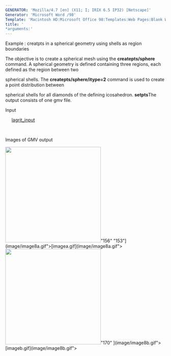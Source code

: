```yaml
---
GENERATOR: 'Mozilla/4.7 [en] (X11; I; IRIX 6.5 IP32) [Netscape]'
Generator: 'Microsoft Word /98'
Template: 'Macintosh HD:Microsoft Office 98:Templates:Web Pages:Blank Web Page'
title: '
*arguments:'
---
```


 Example : creatpts in a spherical geometry using shells as region
 boundaries

  The objective is to create a spherical mesh using the
  **createpts/sphere** command.
  A spherical geometry is defined containing three regions, each
  defined as the region between two

  spherical shells. The **createpts/sphere/itype=2** command is used
  to create a point distribution between

  spherical shells for all diamonds of the defining icosahedron.
  **setpts**The output consists of one gmv file.

 Input

      [lagrit\_input](../lagrit_input8)

  

 Images of GMV output

 <img height="300" width="300" src="https://lanl.github.io/LaGriT/assets/images/image8tn.gif">"156"
 "153"](image/image8a.gif">[imagea.gif](image/image8a.gif"><img height="300" width="300" src="https://lanl.github.io/LaGriT/assets/images/image8btn.gif">"170"
 ](image/image8b.gif">[imageb.gif](image/image8b.gif">
